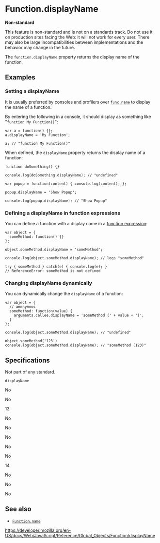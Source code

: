 # Function.displayName

**Non-standard**

This feature is non-standard and is not on a standards track. Do not use it on production sites facing the Web: it will not work for every user. There may also be large incompatibilities between implementations and the behavior may change in the future.

The `function.displayName` property returns the display name of the function.

## Examples

### Setting a displayName

It is usually preferred by consoles and profilers over [`func.name`](name) to display the name of a function.

By entering the following in a console, it should display as something like "`function My Function()`":

    var a = function() {};
    a.displayName = 'My Function';

    a; // "function My Function()"

When defined, the `displayName` property returns the display name of a function:

    function doSomething() {}

    console.log(doSomething.displayName); // "undefined"

    var popup = function(content) { console.log(content); };

    popup.displayName = 'Show Popup';

    console.log(popup.displayName); // "Show Popup"

### Defining a displayName in function expressions

You can define a function with a display name in a [function expression](../../functions):

    var object = {
      someMethod: function() {}
    };

    object.someMethod.displayName = 'someMethod';

    console.log(object.someMethod.displayName); // logs "someMethod"

    try { someMethod } catch(e) { console.log(e); }
    // ReferenceError: someMethod is not defined

### Changing displayName dynamically

You can dynamically change the `displayName` of a function:

    var object = {
      // anonymous
      someMethod: function(value) {
        arguments.callee.displayName = 'someMethod (' + value + ')';
      }
    };

    console.log(object.someMethod.displayName); // "undefined"

    object.someMethod('123')
    console.log(object.someMethod.displayName); // "someMethod (123)"

## Specifications

<span class="pl-s">Not part of any standard.</span>

`displayName`

No

No

13

No

No

No

No

No

14

No

No

No

## See also

- [`Function.name`](name)

<a href="https://developer.mozilla.org/en-US/docs/Web/JavaScript/Reference/Global_Objects/Function/displayName" class="_attribution-link">https://developer.mozilla.org/en-US/docs/Web/JavaScript/Reference/Global_Objects/Function/displayName</a>
